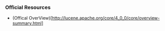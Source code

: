 ###	Official Resources
- (Offical OverView)[http://lucene.apache.org/core/4_0_0/core/overview-summary.html]